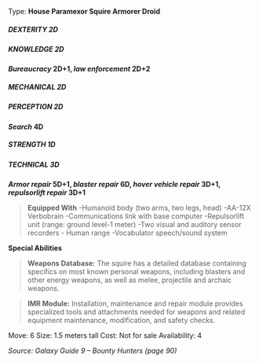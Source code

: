 Type: **House Paramexor Squire Armorer Droid**
##### DEXTERITY 2D
##### KNOWLEDGE 2D
***Bureaucracy* 2D+1, *law enforcement* 2D+2**
##### MECHANICAL 2D
##### PERCEPTION 2D
***Search* 4D**
##### STRENGTH 1D
##### TECHNICAL 3D
***Armor repair* 5D+1, *blaster repair* 6D, *hover vehicle repair* 3D+1, *repulsorlift repair* 3D+1**

> **Equipped With**
> -Humanoid body (two arms, two legs, head)
> -AA-12X Verbobrain
> -Communications link with base computer
> -Repulsorlift unit (range: ground level-1 meter)
> -Two visual and auditory sensor recorders - Human range
> -Vocabulator speech/sound system

**Special Abilities**
> **Weapons Database:** The squire has a detailed database containing specifics on most known personal weapons, including blasters and other energy weapons, as well as melee, projectile and archaic weapons.

> **IMR Module:** Installation, maintenance and repair module provides specialized tools and attachments needed for weapons and related equipment maintenance, modification, and safety checks.

Move: 6
Size: 1.5 meters tall
Cost: Not for sale
Availability: 4

*Source: Galaxy Guide 9 – Bounty Hunters (page 90)*